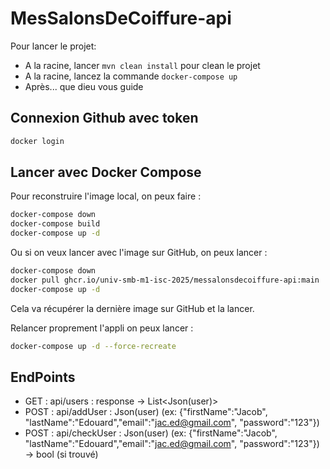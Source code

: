 # MesSalonsDeCoiffure-api

Pour lancer le projet:
- A la racine, lancer ```mvn clean install``` pour clean le projet
- A la racine, lancez la commande ``docker-compose up``
- Après... que dieu vous guide

## Connexion Github avec token
````bash
docker login
````

## Lancer avec Docker Compose
Pour reconstruire l'image local, on peux faire :
````bash
docker-compose down
docker-compose build
docker-compose up -d
````
Ou si on veux lancer avec l'image sur GitHub, on peux lancer :
````bash
docker-compose down
docker pull ghcr.io/univ-smb-m1-isc-2025/messalonsdecoiffure-api:main
docker-compose up -d
````
Cela va récupérer la dernière image sur GitHub et la lancer.

Relancer proprement l'appli on peux lancer :
````bash
docker-compose up -d --force-recreate
````

## EndPoints
- GET : api/users : response -> List<Json(user)>
- POST : api/addUser : Json(user) (ex: {"firstName":"Jacob", "lastName":"Edouard","email":"jac.ed@gmail.com", "password":"123"})
- POST : api/checkUser : Json(user) (ex: {"firstName":"Jacob", "lastName":"Edouard","email":"jac.ed@gmail.com", "password":"123"}) -> bool (si trouvé)
